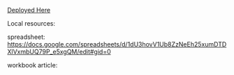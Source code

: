 [Deployed Here](https://pure-meadow-14363.herokuapp.com/posts/add)

Local resources:

spreadsheet:
https://docs.google.com/spreadsheets/d/1dU3hovV1Ub8ZzNeEh25xumDTDXlVxmbUQ79P_e5xgQM/edit#gid=0

workbook article:
